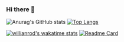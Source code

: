### Hi there 👋

<!--
**domuserk/domuserk** is a ✨ _special_ ✨ repository because its `README.md` (this file) appears on your GitHub profile.

Here are some ideas to get you started:

- 🔭 I’m currently working on ...
- 🌱 I’m currently learning ...
- 👯 I’m looking to collaborate on ...
- 🤔 I’m looking for help with ...
- 💬 Ask me about ...
- 📫 How to reach me: ...
- 😄 Pronouns: ...
- ⚡ Fun fact: ...
-->

![Anurag's GitHub stats](https://github-readme-stats.vercel.app/api?username=domuserk&show_icons=true&count_private=true)
[![Top Langs](https://github-readme-stats.vercel.app/api/top-langs/?username=domuserk&layout=compact)](https://github.com/domuserk/domuserk)

[![willianrod's wakatime stats](https://github-readme-stats.vercel.app/api/wakatime?username=willianrod)](https://github.com/domuserk/domuserk)
[![Readme Card](https://github-readme-stats.vercel.app/api/pin/?username=domuserk&repo=MovieDb)](https://github.com/domuserk/moviedb)

<!--<a href="https://github.com/anuraghazra/github-readme-stats">
  <img align="center" src="https://github-readme-stats.vercel.app/api/pin/?username=domuserk&repo=MovieDb" />
</a>-->
